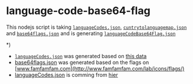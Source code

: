 # language-code-base64-flag

This nodejs script is taking [`languageCodes.json`](https://github.com/shral/language-code-base64-flag/blob/master/languageCodes.json), [`cuntrytolanguagemap.json`](https://github.com/shral/language-code-base64-flag/blob/master/cuntrytolanguagemap.json) and [`base64flags.json`](https://github.com/shral/language-code-base64-flag/blob/master/base64flags.json) and is generating [`languageCodeBase64Flag.json`](https://github.com/shral/language-code-base64-flag/blob/master/languageCodeBase64Flag.json)

*)
- [`languageCodes.json`](https://github.com/shral/language-code-base64-flag/blob/master/languageCodes.json) was generated based on [this data](https://github.com/giggls/mapnik-german-l10n/blob/master/country_languages.data.in)
- [base64flags.json](https://github.com/shral/language-code-base64-flag/blob/master/base64flags.json) was generated based on the flags on [www.famfamfam.com](http://www.famfamfam.com/lab/icons/flags/)
- [languageCodes.json](https://github.com/shral/language-code-base64-flag/blob/master/languageCodes.json) is comming from [hier](http://pastebin.com/raw/ppdMS687)
